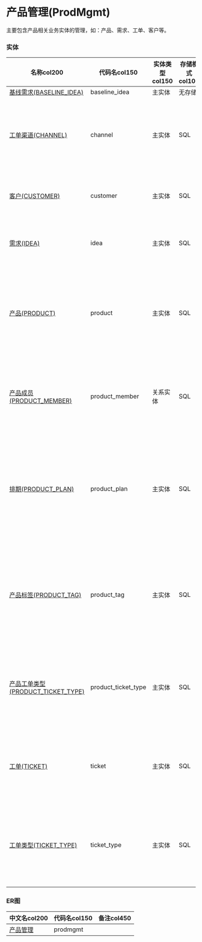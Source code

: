 # 产品管理(ProdMgmt) <!-- {docsify-ignore-all} -->

主要包含产品相关业务实体的管理，如：产品、需求、工单、客户等。

### 实体

|    名称col200   | 代码名col150      |  实体类型col150   | 存储模式col100 | 表名称col200   |    联合主键col100   |  主状态col100   |  权限控制col150  |  启用审计col100    |  备注col500  |
| --------  |------------| -----   |  --------|  --------|  --------|    -------- | -------- | -------- |-------- |
|[基线需求(BASELINE_IDEA)](module/ProdMgmt/baseline_idea)|baseline_idea|主实体|无存储||是|否|自控制|否||
|[工单渠道(CHANNEL)](module/ProdMgmt/channel)|channel|主实体|SQL|CHANNEL|否|否|自控制|否|客户服务请求的来源渠道，如电话、邮件、网站等。|
|[客户(CUSTOMER)](module/ProdMgmt/customer)|customer|主实体|SQL|CUSTOMER|否|否|附属主实体控制（未映射自控）|是|记录客户信息基本信息。|
|[需求(IDEA)](module/ProdMgmt/idea)|idea|主实体|SQL|IDEA|否|是|附属主实体控制（未映射自控）|是|记录产品开发过程中的用户需求。|
|[产品(PRODUCT)](module/ProdMgmt/product)|product|主实体|SQL|PRODUCT|否|否|自控制|否|产品管理核心实体，包含产品的基本信息、生命周期状态等。|
|[产品成员(PRODUCT_MEMBER)](module/ProdMgmt/product_member)|product_member|关系实体|SQL|PRODUCT_MEMBER|是|否|附属主实体控制（未映射自控）|否|记录产品团队中各个成员的角色·，方便管理和协作。|
|[排期(PRODUCT_PLAN)](module/ProdMgmt/product_plan)|product_plan|主实体|SQL|PRODUCT_PLAN|否|否|附属主实体控制|否|规划产品的开发和发布时间表，包括各个阶段的开始和结束时间，包含需求。|
|[产品标签(PRODUCT_TAG)](module/ProdMgmt/product_tag)|product_tag|主实体|SQL|PRODUCT_TAG|否|否|附属主实体控制（未映射自控）|否|为产品分配的标签，用于标识产品特性、类型和分类，便于管理和筛选。|
|[产品工单类型(PRODUCT_TICKET_TYPE)](module/ProdMgmt/product_ticket_type)|product_ticket_type|主实体|SQL|PRODUCT_TICKET_TYPE|是|否|附属主实体控制（未映射自控）|否|区分产品工单的类型，如缺陷、需求等，用于工单管理。|
|[工单(TICKET)](module/ProdMgmt/ticket)|ticket|主实体|SQL|TICKET|否|是|附属主实体控制（未映射自控）|是|用于追踪和管理产品相关的客户请求和问题解决过程。|
|[工单类型(TICKET_TYPE)](module/ProdMgmt/ticket_type)|ticket_type|主实体|SQL|TICKET_TYPE|否|否|自控制|否|定义不同的工单类别，用以区分各种客户请求或问题。|

### ER图

|  中文名col200      |   代码名col150    |  备注col450  |
|  --------   |------------ |  -------- |
|[产品管理](er/prodmgmt)|prodmgmt||

